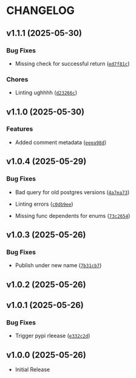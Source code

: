 # CHANGELOG

<!-- version list -->

## v1.1.1 (2025-05-30)

### Bug Fixes

- Missing check for successful return
  ([`ed7f81c`](https://github.com/PhilipWee/schemainspect/commit/ed7f81c7d62d57c0958681c77671048f3c801db7))

### Chores

- Linting ughhhh
  ([`d23266c`](https://github.com/PhilipWee/schemainspect/commit/d23266c714fabaf5929350fb2cf42f47925d77a2))


## v1.1.0 (2025-05-30)

### Features

- Added comment metadata
  ([`eeea98d`](https://github.com/PhilipWee/schemainspect/commit/eeea98d7a4313baee3256a7c230f259dda41b7fd))


## v1.0.4 (2025-05-29)

### Bug Fixes

- Bad query for old postgres versions
  ([`4a7ea73`](https://github.com/PhilipWee/schemainspect/commit/4a7ea732808df5c77c61284cf4a8ea1c7ba66324))

- Linting errors
  ([`c0db9ee`](https://github.com/PhilipWee/schemainspect/commit/c0db9eeea48cc7f126d4dbc074d4ac0f99fde902))

- Missing func dependents for enums
  ([`73c2654`](https://github.com/PhilipWee/schemainspect/commit/73c26541f379f5630b2275514d0eeacd04e20307))


## v1.0.3 (2025-05-26)

### Bug Fixes

- Publish under new name
  ([`7b31cb7`](https://github.com/PhilipWee/schemainspect/commit/7b31cb73ed8faa822197fb0bf2de53f3600c6a90))


## v1.0.2 (2025-05-26)


## v1.0.1 (2025-05-26)

### Bug Fixes

- Trigger pypi rleease
  ([`e332c2d`](https://github.com/PhilipWee/schemainspect/commit/e332c2dc613b3cb936f45958a509a1a5f2110c98))


## v1.0.0 (2025-05-26)

- Initial Release
